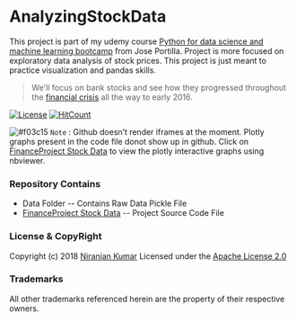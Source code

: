 # AnalyzingStockData
This project is part of my udemy course [Python for data science and machine learning bootcamp](https://bit.ly/2psRJXw) from Jose Portilla. Project is more focused on exploratory data analysis of stock prices. This project is just meant to practice visualization and pandas skills.

> We'll focus on bank stocks and see how they progressed throughout the [financial crisis](https://bit.ly/1HcGZQr) all the way to early 2016.

[![License](https://img.shields.io/badge/License-Apache%202.0-blue.svg)](https://opensource.org/licenses/Apache-2.0) [![HitCount](http://hits.dwyl.io/Niranjankumar-c/AnalyzingStockData.svg)](http://hits.dwyl.io/Niranjankumar-c/AnalyzingStockData) 

![#f03c15](https://placehold.it/15/f03c15/000000?text=+) `Note` : Github doesn’t render iframes at the moment. Plotly graphs present in the code file donot show up in github. Click on [FinanceProject Stock Data](https://bit.ly/2OifFrK) to view the plotly interactive graphs using nbviewer.

### Repository Contains
 - Data Folder -- Contains Raw Data Pickle File
 - [FinanceProject Stock Data](https://nbviewer.jupyter.org/github/Niranjankumar-c/AnalyzingStockData/blob/master/FinanceProject-Stock%20Data.ipynb) -- Project Source Code File
 
### License & CopyRight
Copyright (c) 2018 [Niranjan Kumar](https://www.linkedin.com/in/niranjankumar-c/) Licensed under the [Apache License 2.0](LICENSE)

### Trademarks
All other trademarks referenced herein are the property of their respective owners.
